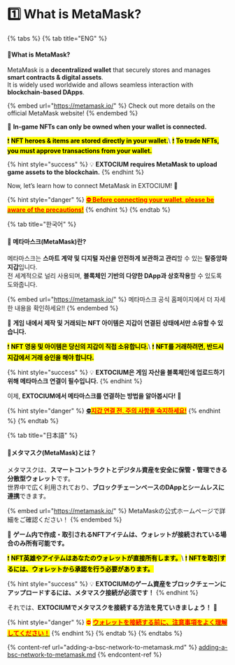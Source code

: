 # 1️⃣ What is MetaMask?

{% tabs %}
{% tab title="ENG" %}
#### 🦊**What is MetaMask?**&#x20;

MetaMask is a **decentralized wallet** that securely stores and manages **smart contracts & digital assets**.\
It is widely used worldwide and allows seamless interaction with **blockchain-based DApps**.

{% embed url="https://metamask.io/" %}
Check out more details on the official MetaMask website!
{% endembed %}

🔹 **In-game NFTs can only be owned when your wallet is connected.**

<mark style="background-color:yellow;">❗</mark> <mark style="background-color:yellow;"></mark><mark style="background-color:yellow;">**NFT heroes & items are stored directly in your wallet.**</mark>\ <mark style="background-color:yellow;">❗</mark> <mark style="background-color:yellow;"></mark><mark style="background-color:yellow;">**To trade NFTs, you must approve transactions from your wallet.**</mark>

{% hint style="success" %}
💡 **EXTOCIUM requires MetaMask to upload game assets to the blockchain.**
{% endhint %}

Now, let’s learn how to connect MetaMask in EXTOCIUM! 🚀

{% hint style="danger" %}
[<mark style="color:red;">**⛔ Before connecting your wallet, please be aware of the precautions!**</mark>](precautions.md#eng)
{% endhint %}
{% endtab %}

{% tab title="한국어" %}
#### 🦊 **메타마스크(MetaMask)란?**

메타마스크는 **스마트 계약 및 디지털 자산을 안전하게 보관하고 관리**할 수 있는 **탈중앙화 지갑**입니다.\
전 세계적으로 널리 사용되며, **블록체인 기반의 다양한 DApp과 상호작용**할 수 있도록 도와줍니다.

{% embed url="https://metamask.io/" %}
메타마스크 공식 홈페이지에서 더 자세한 내용을 확인하세요!!
{% endembed %}

🔹 **게임 내에서 제작 및 거래되는 NFT 아이템은 지갑이 연결된 상태에서만 소유할 수 있습니다.**

<mark style="background-color:yellow;">❗</mark> <mark style="background-color:yellow;"></mark><mark style="background-color:yellow;">**NFT 영웅 및 아이템은 당신의 지갑이 직접 소유합니다.**</mark>\ <mark style="background-color:yellow;">❗</mark> <mark style="background-color:yellow;"></mark><mark style="background-color:yellow;">**NFT를 거래하려면, 반드시 지갑에서 거래 승인을 해야 합니다.**</mark>

{% hint style="success" %}
💡 **EXTOCIUM은 게임 자산을 블록체인에 업로드하기 위해 메타마스크 연결이 필수입니다.**
{% endhint %}

이제, **EXTOCIUM에서 메타마스크를 연결하는 방법을 알아봅시다!** 🚀

{% hint style="danger" %}
[**⛔**<mark style="color:red;">**지갑 연결 전, 주의 사항을 숙지하세요!**</mark>](precautions.md#undefined-1)
{% endhint %}
{% endtab %}

{% tab title="日本語" %}
#### 🦊**メタマスク(MetaMask)とは？**&#x20;

メタマスクは、**スマートコントラクトとデジタル資産を安全に保管・管理できる分散型ウォレット**です。\
世界中で広く利用されており、**ブロックチェーンベースのDAppとシームレスに連携**できます。

{% embed url="https://metamask.io/" %}
MetaMaskの公式ホームページで詳細をご確認ください！
{% endembed %}

🔹 **ゲーム内で作成・取引されるNFTアイテムは、ウォレットが接続されている場合のみ所有可能です。**

<mark style="background-color:yellow;">❗</mark> <mark style="background-color:yellow;"></mark><mark style="background-color:yellow;">**NFT英雄やアイテムはあなたのウォレットが直接所有します。**</mark>\ <mark style="background-color:yellow;">❗</mark> <mark style="background-color:yellow;"></mark><mark style="background-color:yellow;">**NFTを取引するには、ウォレットから承認を行う必要があります。**</mark>

{% hint style="success" %}
💡 **EXTOCIUMのゲーム資産をブロックチェーンにアップロードするには、メタマスク接続が必須です！**
{% endhint %}

それでは、**EXTOCIUMでメタマスクを接続する方法を見ていきましょう！** 🚀

{% hint style="danger" %}
<mark style="color:red;">⛔</mark> [<mark style="color:red;">**ウォレットを接続する前に、注意事項をよく理解してください！**</mark>](precautions.md#ri-ben-yu)
{% endhint %}
{% endtab %}
{% endtabs %}

{% content-ref url="adding-a-bsc-network-to-metamask.md" %}
[adding-a-bsc-network-to-metamask.md](adding-a-bsc-network-to-metamask.md)
{% endcontent-ref %}
